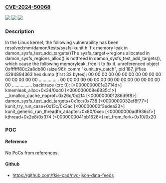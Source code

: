 ### [CVE-2024-50068](https://cve.mitre.org/cgi-bin/cvename.cgi?name=CVE-2024-50068)
![](https://img.shields.io/static/v1?label=Product&message=Linux&color=blue)
![](https://img.shields.io/static/v1?label=Version&message=b8ee5575f763%3C%2005d43455f6bf%20&color=brighgreen)
![](https://img.shields.io/static/v1?label=Vulnerability&message=n%2Fa&color=brighgreen)

### Description

In the Linux kernel, the following vulnerability has been resolved:mm/damon/tests/sysfs-kunit.h: fix memory leak in damon_sysfs_test_add_targets()The sysfs_target->regions allocated in damon_sysfs_regions_alloc() is notfreed in damon_sysfs_test_add_targets(), which cause the following memoryleak, free it to fix it.	unreferenced object 0xffffff80c2a8db80 (size 96):	  comm "kunit_try_catch", pid 187, jiffies 4294894363	  hex dump (first 32 bytes):	    00 00 00 00 00 00 00 00 00 00 00 00 00 00 00 00  ................	    00 00 00 00 00 00 00 00 00 00 00 00 00 00 00 00  ................	  backtrace (crc 0):	    [<0000000001e3714d>] kmemleak_alloc+0x34/0x40	    [<000000008e6835c1>] __kmalloc_cache_noprof+0x26c/0x2f4	    [<000000001286d9f8>] damon_sysfs_test_add_targets+0x1cc/0x738	    [<0000000032ef8f77>] kunit_try_run_case+0x13c/0x3ac	    [<00000000f3edea23>] kunit_generic_run_threadfn_adapter+0x80/0xec	    [<00000000adf936cf>] kthread+0x2e8/0x374	    [<0000000041bb1628>] ret_from_fork+0x10/0x20

### POC

#### Reference
No PoCs from references.

#### Github
- https://github.com/fkie-cad/nvd-json-data-feeds

